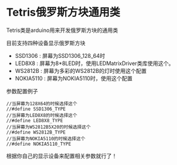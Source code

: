# Tetris俄罗斯方块通用类
Tetris类是arduino用来开发俄罗斯方块的通用类

目前支持四种设备显示俄罗斯方块

- SSD1306 : 屏幕为SSD1306_128_64时
- LED8X8 : 屏幕为8*8LED时，使用LEDMatrixDriver类库使用这个。
- WS2812B : 屏幕为多彩的WS2812B的灯时使用这个配置
- NOKIA5110 : 屏幕为NOKIA5110时，使用这个配置

参数配置例子

```
//当屏幕为128X64的时候选择这个
//#define SSD1306_TYPE
//当屏幕为LED8X8的时候选择这个
//#define LED8X8_TYPE
//当屏幕为WS2812B5X20的时候选择这个
//#define WS2812B_TYPE
//当屏幕为NOKIA5110的时候选择这个
//#define NOKIA5110_TYPE
```

根据你自己的显示设备来配置相关参数就行了！